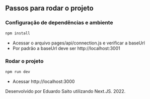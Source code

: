 ## Passos para rodar o projeto

### Configuração de dependências e ambiente

```bash
npm install
```

- Acessar o arquivo pages/api/connection.js e verificar a baseUrl
- Por padrão a baseUrl deve ser http://localhost:3001

### Rodar o projeto

```bash
npm run dev
```

- Acessar http://localhost:3000


Desenvolvido por Eduardo Saito utilizando Next.JS. 2022.
